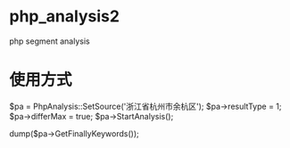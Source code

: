 # php_analysis2
php segment analysis

# 使用方式

$pa = PhpAnalysis::SetSource('浙江省杭州市余杭区');
$pa->resultType = 1;
$pa->differMax  = true;
$pa->StartAnalysis();

 dump($pa->GetFinallyKeywords());
